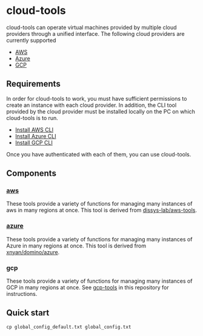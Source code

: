 # cloud-tools
cloud-tools can operate virtual machines provided by multiple cloud providers through a unified interface.
The following cloud providers are currently supported

- [AWS](https://aws.amazon.com/?nc1=h_ls)
- [Azure](https://azure.microsoft.com/en-us/)
- [GCP](https://cloud.google.com/)

## Requirements
 In order for cloud-tools to work, you must have sufficient permissions to create an instance with each cloud provider. In addition, the CLI tool provided by the cloud provider must be installed locally on the PC on which cloud-tools is to run.
 
- [Install AWS CLI](https://docs.aws.amazon.com/ja_jp/cli/latest/userguide/getting-started-install.html)
- [Install Azure CLI](https://learn.microsoft.com/en-us/cli/azure/install-azure-cli)
- [Install GCP CLI](https://cloud.google.com/sdk/docs/install)

Once you have authenticated with each of them, you can use cloud-tools.

## Components
### [aws](https://github.com/distsys-lab/aws-tools)
These tools provide a variety of functions for managing many instances of aws in many regions at once.
This tool is derived from [dissys-lab/aws-tools](https://github.com/distsys-lab/aws-tools).

### [azure](https://github.com/xnyan/domino/tree/master/azure)
These tools provide a variety of functions for managing many instances of Azure in many regions at once. This tool is derived from [xnyan/domino/azure](https://github.com/xnyan/domino/tree/master/azure).

### gcp
These tools provide a variety of functions for managing many instances of GCP in many regions at once.
See [gcp-tools](https://github.com/distsys-lab/cloud-tools/tree/main/gcp-tools) in this repository for instructions.

## Quick start
```
cp global_config_default.txt global_config.txt
```
